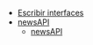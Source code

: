* [Escribir interfaces](https://app.quicktype.io/)
* [newsAPI](https://newsapi.org/v2/top-headlines?country=us&category=business&apiKey=1a4234eaae844c379c126e872f4be2cc)
  * [newsAPI](https://newsapi.org/docs/endpoints/top-headlines)
